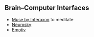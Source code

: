## Brain–Computer Interfaces

- [Muse by Interaxon](http://www.choosemuse.com/) to meditate
- [Neurosky](http://neurosky.com/)
- [Emotiv](https://www.emotiv.com/)

